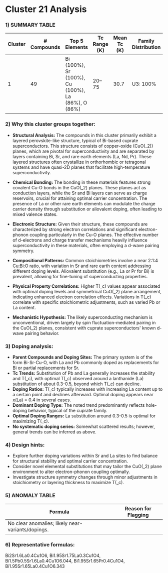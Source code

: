 # Cluster 21 Analysis


### 1) SUMMARY TABLE

| Cluster | # Compounds | Top 5 Elements | Tc Range (K) | Mean Tc (K) | Family Distribution | Notes |
|---------|-------------|----------------|--------------|-------------|---------------------|-------|
| 1       | 49          | Bi (100%), Sr (100%), Cu (100%), La (86%), O (86%) | 20–75        | 30.7        | U3: 100%  | Mainly layered Bi-based cuprates; Some doping with La and Pb observed |

### 2) **Why this cluster groups together:**

- **Structural Analysis:** The compounds in this cluster primarily exhibit a layered perovskite-like structure, typical of Bi-based cuprate superconductors. This structure consists of copper-oxide (CuO\(_2\)) planes, which are pivotal for superconductivity and are separated by layers containing Bi, Sr, and rare earth elements (La, Nd, Pr). These layered structures often crystallize in orthorhombic or tetragonal systems and have quasi-2D planes that facilitate high-temperature superconductivity.

- **Chemical Bonding:** The bonding in these materials features strong covalent Cu-O bonds in the CuO\(_2\) planes. These planes act as conduction layers, while the Sr and Bi layers can serve as charge reservoirs, crucial for attaining optimal carrier concentration. The presence of La or other rare earth elements can modulate the charge carrier density through substitution or aliovalent doping, often leading to mixed valence states.

- **Electronic Structure:** Given their structure, these compounds are characterized by strong electron correlations and significant electron-phonon coupling particularly in the Cu-O planes. The effective number of d-electrons and charge transfer mechanisms heavily influence superconductivity in these materials, often employing a d-wave pairing symmetry.

- **Compositional Patterns:** Common stoichiometries involve a near 2:1:4 Cu:Bi:O ratio, with variation in Sr and rare earth content addressing different doping levels. Aliovalent substitution (e.g., La or Pr for Bi) is prevalent, allowing for fine-tuning of superconducting properties. 

- **Physical Property Correlations:** Higher T\(_c\) values appear associated with optimal doping levels and symmetrical CuO\(_2\) plane arrangement, indicating enhanced electron correlation effects. Variations in T\(_c\) correlate with specific stoichiometric adjustments, such as varied Pb or La content.

- **Mechanistic Hypothesis:** The likely superconducting mechanism is unconventional, driven largely by spin fluctuation-mediated pairing in the CuO\(_2\) planes, consistent with cuprate superconductors' known d-wave pairing behavior.

### 3) **Doping analysis:**
- **Parent Compounds and Doping Sites:** The primary system is of the form Bi-Sr-Cu-O, with La and Pb commonly doped as replacements for Bi or partial replacements for Sr.
- **Tc Trends:** Substitution of Pb and La generally increases the stability and T\(_c\), with optimal T\(_c\) observed around a lanthanide (La) substitution of about 0.3-0.5, beyond which T\(_c\) can decline.
- **Doping Ratios:** T\(_c\) typically increases with increasing La content up to a certain point and declines afterward. Optimal doping appears near x(La) = 0.4 in several cases.
- **Dominant Doping Type:** The noted trend predominantly reflects hole-doping behavior, typical of the cuprate family.
- **Optimal Doping Ranges:** La substitution around 0.3-0.5 is optimal for maximizing T\(_c\).
- **No systematic doping series:** Somewhat scattered results; however, general trends can be inferred as above.

### 4) **Design hints:**
- Explore further doping variations within Sr and La sites to find balance for structural stability and optimal carrier concentration.
- Consider novel elemental substitutions that may tailor the CuO\(_2\) plane environment to alter electron-phonon coupling optimally.
- Investigate structure symmetry changes through minor adjustments in stoichiometry or layering thickness to maximize T\(_c\).

### 5) ANOMALY TABLE
| Formula | Reason for Flagging |
|---------|---------------------|
| No clear anomalies; likely near-variants/dopings. |

### 6) **Representative formulas**: 
Bi2Sr1.6La0.4Cu1O6, Bi1.95Sr1.75La0.3Cu1O4, Bi1.5Pb0.5Sr1.6La0.4Cu1O6.044, Bi1.95Sr1.65Pr0.4Cu1O4, Bi1.95Sr1.65La0.4Cu1O6.343